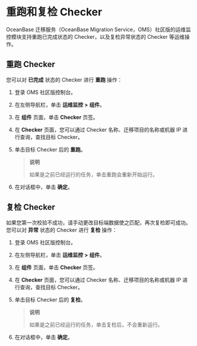 # 重跑和复检 Checker

OceanBase 迁移服务（OceanBase Migration Service，OMS）社区版的运维监控模块支持重跑已完成状态的 Checker，以及复检异常状态的 Checker 等运维操作。

## 重跑 Checker

您可以对 **已完成** 状态的 Checker 进行 **重跑** 操作：

1. 登录 OMS 社区版控制台。

2. 在左侧导航栏，单击 **运维监控** **\>** **组件**。

3. 在 **组件** 页面，单击 **Checker** 页签。

4. 在 **Checker** 页面，您可以通过 Checker 名称、迁移项目的名称或机器 IP 进行查询，查找目标 Checker。

5. 单击目标 Checker 后的 **重跑**。

   >**说明**
   >
   >如果是之前已经运行的任务，单击重跑会重新开始运行。

6. 在对话框中，单击 **确定**。

## 复检 Checker

如果您第一次校验不成功，请手动更改目标端数据使之匹配，再次复检即可成功。您可以对 **异常** 状态的 Checker 进行 **复检** 操作：

1. 登录 OMS 社区版控制台。

2. 在左侧导航栏，单击 **运维监控** **\>** **组件**。

3. 在 **组件** 页面，单击 **Checker** 页签。

4. 在 **Checker** 页面，您可以通过 Checker 名称、迁移项目的名称或机器 IP 进行查询，查找目标 Checker。

5. 单击目标 Checker 后的 **复检**。

   >**说明**
   >
   >如果是之前已经运行的任务，单击复检后，不会重新运行。

6. 在对话框中，单击 **确定**。